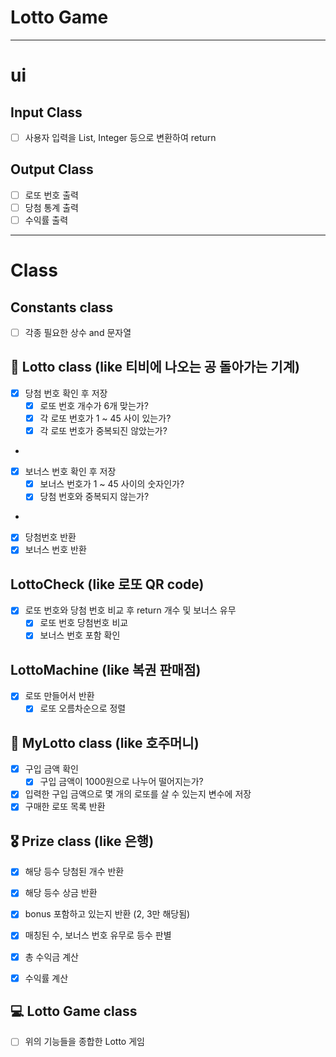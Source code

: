 # Lotto Game

---


# ui

## Input Class
- [ ] 사용자 입력을 List, Integer 등으로 변환하여 return

## Output Class
- [ ] 로또 번호 출력
- [ ] 당첨 통계 출력
- [ ] 수익률 출력

---
# Class

## Constants class
- [ ] 각종 필요한 상수 and 문자열

## 💸 Lotto class (like 티비에 나오는 공 돌아가는 기계)
- [x] 당첨 번호 확인 후 저장
  - [x] 로또 번호 개수가 6개 맞는가?
  - [x] 각 로또 번호가 1 ~ 45 사이 있는가?
  - [x] 각 로또 번호가 중복되진 않았는가?
-
- [x] 보너스 번호 확인 후 저장
  - [x] 보너스 번호가 1 ~ 45 사이의 숫자인가?
  - [x] 당첨 번호와 중복되지 않는가?
- 
- [x] 당첨번호 반환
- [x] 보너스 번호 반환

## LottoCheck (like 로또 QR code)
- [x] 로또 번호와 당첨 번호 비교 후 return 개수 및 보너스 유무
  - [x] 로또 번호 당첨번호 비교
  - [x] 보너스 번호 포함 확인

## LottoMachine (like 복권 판매점)
- [x] 로또 만들어서 반환
  - [x] 로또 오름차순으로 정렬

## 🤑 MyLotto class (like 호주머니)
- [x] 구입 금액 확인
  - [x] 구입 금액이 1000원으로 나누어 떨어지는가?
- [x] 입력한 구입 금액으로 몇 개의 로또를 살 수 있는지 변수에 저장
- [x] 구매한 로또 목록 반환

## 🎖 Prize class (like 은행)
- [x] 해당 등수 당첨된 개수 반환
- [x] 해당 등수 상금 반환
- [x] bonus 포함하고 있는지 반환 (2, 3만 해당됨)
- [x] 매칭된 수, 보너스 번호 유무로 등수 판별
- [x] 총 수익금 계산
- [x] 수익률 계산


## 💻 Lotto Game class
- [ ] 위의 기능들을 종합한 Lotto 게임